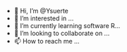 - 👋 Hi, I’m @Ysuerte
- 👀 I’m interested in ...
- 🌱 I’m currently learning software R...
- 💞️ I’m looking to collaborate on ...
- 📫 How to reach me ...

<!---
Ysuerte/Ysuerte is a ✨ special ✨ repository because its `README.md` (this file) appears on your GitHub profile.
You can click the Preview link to take a look at your changes.
--->
